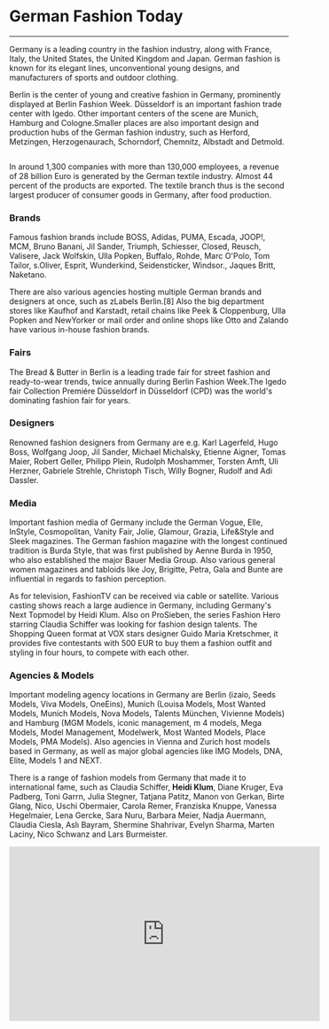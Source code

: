 <h1> German Fashion Today</h1>
<hr>
<p>Germany is a leading country in the fashion industry, along with France, Italy, the United States, the United Kingdom and Japan. German fashion is known for its elegant lines, unconventional young designs, and manufacturers of sports and outdoor clothing.<p>
<p>Berlin is the center of young and creative fashion in Germany, prominently displayed at Berlin Fashion Week. Düsseldorf is an important fashion trade center with Igedo. Other important centers of the scene are Munich, Hamburg and Cologne.Smaller places are also important design and production hubs of the German fashion industry, such as Herford, Metzingen, Herzogenaurach, Schorndorf, Chemnitz, Albstadt and Detmold.</p>
<img scr="https://upload.wikimedia.org/wikipedia/commons/e/ef/BerlinFashionWeek2013.jpg" width="340">
<p>In around 1,300 companies with more than 130,000 employees, a revenue of 28 billion Euro is generated by the German textile industry. Almost 44 percent of the products are exported. The textile branch thus is the second largest producer of consumer goods in Germany, after food production.</p>
  <h3>Brands</h3>
<p>Famous fashion brands include BOSS, Adidas, PUMA, Escada, JOOP!, MCM, Bruno Banani, Jil Sander, Triumph, Schiesser, Closed, Reusch, Valisere, Jack Wolfskin, Ulla Popken, Buffalo, Rohde, Marc O'Polo, Tom Tailor, s.Oliver, Esprit, Wunderkind, Seidensticker, Windsor., Jaques Britt, Naketano.

There are also various agencies hosting multiple German brands and designers at once, such as zLabels Berlin.[8] Also the big department stores like Kaufhof and Karstadt, retail chains like Peek & Cloppenburg, Ulla Popken and NewYorker or mail order and online shops like Otto and Zalando have various in-house fashion brands.</p>
<h3> Fairs </h3>
<p> The Bread & Butter in Berlin is a leading trade fair for street fashion and ready-to-wear trends, twice annually during Berlin Fashion Week.The Igedo fair Collection Premiére Düsseldorf in Düsseldorf (CPD) was the world's dominating fashion fair for years.</p>
<h3>Designers </h3>
<p> Renowned fashion designers from Germany are e.g. Karl Lagerfeld, Hugo Boss, Wolfgang Joop, Jil Sander, Michael Michalsky, Etienne Aigner, Tomas Maier, Robert Geller, Philipp Plein, Rudolph Moshammer, Torsten Amft, Uli Herzner, Gabriele Strehle, Christoph Tisch, Willy Bogner, Rudolf and Adi Dassler.</p>
<h3> Media </h3>
<p>Important fashion media of Germany include the German Vogue, Elle, InStyle, Cosmopolitan, Vanity Fair, Jolie, Glamour, Grazia, Life&Style and Sleek magazines. The German fashion magazine with the longest continued tradition is Burda Style, that was first published by Aenne Burda in 1950, who also established the major Bauer Media Group. Also various general women magazines and tabloids like Joy, Brigitte, Petra, Gala and Bunte are influential in regards to fashion perception.</p>
<p>As for television, FashionTV can be received via cable or satellite. Various casting shows reach a large audience in Germany, including Germany's Next Topmodel by Heidi Klum. Also on ProSieben, the series Fashion Hero starring Claudia Schiffer was looking for fashion design talents. The Shopping Queen format at VOX stars designer Guido Maria Kretschmer, it provides five contestants with 500 EUR to buy them a fashion outfit and styling in four hours, to compete with each other.</p>
<h3> Agencies & Models </h3>
<p>Important modeling agency locations in Germany are Berlin (izaio, Seeds Models, Viva Models, OneEins), Munich (Louisa Models, Most Wanted Models, Munich Models, Nova Models, Talents München, Vivienne Models) and Hamburg (MGM Models, iconic management, m 4 models, Mega Models, Model Management, Modelwerk, Most Wanted Models, Place Models, PMA Models). Also agencies in Vienna and Zurich host models based in Germany, as well as major global agencies like IMG Models, DNA, Elite, Models 1 and NEXT.</p>
<p>There is a range of fashion models from Germany that made it to international fame, such as Claudia Schiffer, <strong>Heidi Klum</strong>, Diane Kruger, Eva Padberg, Toni Garrn, Julia Stegner, Tatjana Patitz, Manon von Gerkan, Birte Glang, Nico, Uschi Obermaier, Carola Remer, Franziska Knuppe, Vanessa Hegelmaier, Lena Gercke, Sara Nuru, Barbara Meier, Nadja Auermann, Claudia Ciesla, Aslı Bayram, Shermine Shahrivar, Evelyn Sharma, Marten Laciny, Nico Schwanz and Lars Burmeister.</p>
<iframe width="560" height="315" src="https://www.youtube.com/embed/7oxwDQxDEIE" frameborder="0" allow="accelerometer; autoplay; encrypted-media; gyroscope; picture-in-picture" allowfullscreen></iframe>
